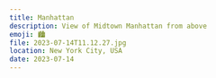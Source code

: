 ```yaml
---
title: Manhattan
description: View of Midtown Manhattan from above
emoji: 🏙️
file: 2023-07-14T11.12.27.jpg
location: New York City, USA
date: 2023-07-14
---
```

